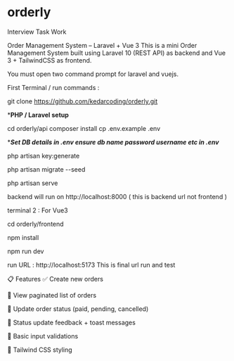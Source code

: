 # orderly
Interview Task Work

Order Management System – Laravel + Vue 3
This is a mini Order Management System built using Laravel 10 (REST API) as backend and Vue 3 + TailwindCSS as frontend.
 
You must open two command prompt for laravel and vuejs.

First Terminal / run commands :

git clone https://github.com/kedarcoding/orderly.git

*****PHP / Laravel  setup****

cd orderly/api
composer install
cp .env.example .env


****Set DB details in .env   ensure db name password username etc in .env***

php artisan key:generate

php artisan migrate --seed

php artisan serve  

backend will run on  http://localhost:8000      ( this is backend url not frontend  )

terminal 2 : For Vue3 

cd orderly/frontend

npm install

npm run dev

run URL :    http://localhost:5173                    This is final url run and test


📋 Features
✅ Create new orders

📄 View paginated list of orders

🔁 Update order status (paid, pending, cancelled)

💬 Status update feedback + toast messages

🧪 Basic input validations

💅 Tailwind CSS styling
